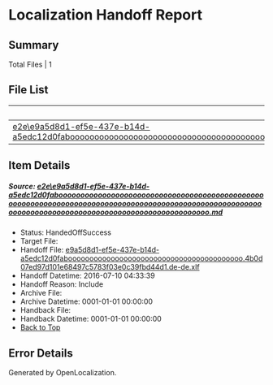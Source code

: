 # <a name='report-top'></a> Localization Handoff Report

## Summary
 Total Files | 1

## File List
 Source File | Status | Details 
 ----------- | ------ | ------- 
 [e2e\e9a5d8d1-ef5e-437e-b14d-a5edc12d0fabooooooooooooooooooooooooooooooooooooooooooooooooooooooooooooooooooooooooooooooooooooooooooooooooooooooooooooooooooooooooooooooooooooooooooooooooooooooo.md](https://github.com/OpenLocalizationTestOrg/oltest/blob/62ce74f323dc43096c7da4862d2977c7b7c6c737/e2e/e9a5d8d1-ef5e-437e-b14d-a5edc12d0fabooooooooooooooooooooooooooooooooooooooooooooooooooooooooooooooooooooooooooooooooooooooooooooooooooooooooooooooooooooooooooooooooooooooooooooooooooooooo.md) | HandedOffSuccess | [Details](#e70d0648021ce198aa39d96ecb2ce4d3b2eef01a1)

## Item Details
##### <a name='e70d0648021ce198aa39d96ecb2ce4d3b2eef01a1'></a> Source: [e2e\e9a5d8d1-ef5e-437e-b14d-a5edc12d0fabooooooooooooooooooooooooooooooooooooooooooooooooooooooooooooooooooooooooooooooooooooooooooooooooooooooooooooooooooooooooooooooooooooooooooooooooooooooo.md](https://github.com/OpenLocalizationTestOrg/oltest/blob/62ce74f323dc43096c7da4862d2977c7b7c6c737/e2e/e9a5d8d1-ef5e-437e-b14d-a5edc12d0fabooooooooooooooooooooooooooooooooooooooooooooooooooooooooooooooooooooooooooooooooooooooooooooooooooooooooooooooooooooooooooooooooooooooooooooooooooooooo.md)
* Status: HandedOffSuccess
* Target File: 
* Handoff File: [e9a5d8d1-ef5e-437e-b14d-a5edc12d0fabooooooooooooooooooooooooooooooooooooooooo.4b0d07ed97d101e68497c5783f03e0c39fbd44d1.de-de.xlf](https://github.com/OpenLocalizationTestOrg/olhandoff-e2e/blob/6e78df5e1100b92f2845f299f3a68e5341da16e8/ol-handoff/OpenLocalizationTestOrg/oltest-dede-fly/ci/ht/e9a5d8d1-ef5e-437e-b14d-a5edc12d0fabooooooooooooooooooooooooooooooooooooooooo.4b0d07ed97d101e68497c5783f03e0c39fbd44d1.de-de.xlf)
* Handoff Datetime: 2016-07-10 04:33:39
* Handoff Reason: Include
* Archive File: 
* Archive Datetime: 0001-01-01 00:00:00
* Handback File: 
* Handback Datetime: 0001-01-01 00:00:00
* [Back to Top](#report-top)


## Error Details

Generated by OpenLocalization.
